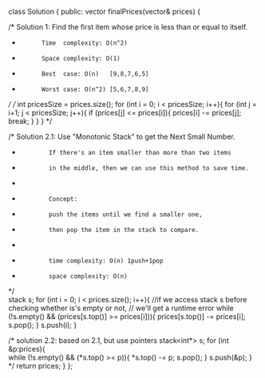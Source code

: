 class Solution {
public:
    vector<int> finalPrices(vector<int>& prices) {

/* Solution 1: Find the first item whose price is less than or equal to itself.
 *           Time  complexity: O(n^2)
 *           Space complexity: O(1)
 *           Best  case: O(n)   [9,8,7,6,5]
 *           Worst case: O(n^2) [5,6,7,8,9]
 */
/*
        int pricesSize = prices.size();
        for (int i = 0; i < pricesSize; i++){
            for (int j = i+1; j < pricesSize; j++){
                if (prices[j] <= prices[i]){
                    prices[i] -= prices[j];
                    break;
                }
            }
        }
*/

/* Solution 2.1: Use "Monotonic Stack" to get the Next Small Number.
 *             If there's an item smaller than more than two items
 *             in the middle, then we can use this method to save time.
 *             
 *             Concept: 
 *             push the items until we find a smaller one,
 *             then pop the item in the stack to compare.
 *             
 *             time complexity: O(n) 1push+1pop
 *             space complexity: O(n)
 */       
        stack <int> s;
        for (int i = 0; i < prices.size(); i++){
             //if we access stack s before checking whether is's empty or not,
             // we'll get a runtime error 
            while (!s.empty() && (prices[s.top()] >= prices[i])){
                prices[s.top()] -= prices[i];
                s.pop();
            }
            s.push(i);
        }
    
/* solution 2.2: based on 2.1, but use pointers
        stack<int*> s;
        for (int &p:prices){          
            while (!s.empty() && (*s.top() >= p)){
                *s.top() -= p;
                s.pop();
            }
            s.push(&p);
        }
*/
        return prices;
    }
};
